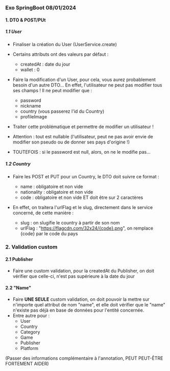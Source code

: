 
### Exo SpringBoot 08/01/2024


#### 1. DTO & POST/PUt


##### 1.1 User


- Finaliser la création du User (UserService.create)
- Certains attributs ont des valeurs par défaut :
  - createdAt : date du jour
  - wallet : 0


- Faire la modification d'un User, pour cela, vous aurez probablement besoin d'un autre DTO... En effet, l'utilisateur ne peut pas modifier tous ses champs ! Il ne peut modifier que :
  - password
  - nickname
  - country (vous passerez l'id du Country)
  - profileImage
- Traiter cette problématique et permettre de modifier un utilisateur !
- Attention : tout est nullable (l'utilisateur, peut ne pas avoir envie de modifier son pseudo ou de donner ses pays d'origine !)
- TOUTEFOIS : si le password est null, alors, on ne le modifie pas...



##### 1.2 Country


- Faire les POST et PUT pour un Country, le DTO doit suivre ce format :
  - name : obligatoire et non vide
  - nationality : obligatoire et non vide
  - code : obligatoire et non vide ET doit être sur 2 caractères

- En effet, on traitera l'urlFlag et le slug, directement dans le service concerné, de cette manière :
  - slug : on slugifie le country à partir de son nom
  - urlFlag : "https://flagcdn.com/32x24/{code}.png", on remplace {code} par le code du pays
  

### 2. Validation custom


#### 2.1 Publisher


- Faire une custom validation, pour la createdAt du Publisher, on doit vérifier que celle-ci, n'est pas supérieure à la date du jour


#### 2.2 "Name"


- Faire **UNE SEULE** custom validation, on doit pouvoir la mettre sur n'importe quel attribut de nom "name", et elle doit vérifier que le "name" n'existe pas déjà en base de données pour l'entité concernée.
- Entre autre pour :
  - User
  - Country
  - Category
  - Game
  - Publisher
  - Platform


(Passer des informations complémentaire à l'annotation, PEUT PEUT-ÊTRE FORTEMENT AIDER)



